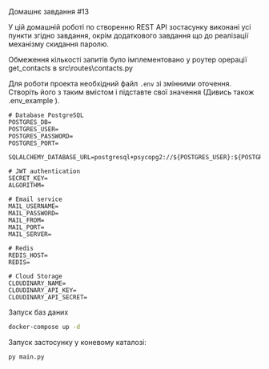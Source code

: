 Домашнє завдання #13

У цій домашній роботі по створенню REST API зостасунку виконані усі пункти згідно завдання, окрім додаткового завдання що до реалізації механізму скидання паролю. 

Обмеження кількості запитів було імплементовано у роутер орерації get_contacts в src\routes\contacts.py


Для роботи проекта необхідний файл `.env` зі змінними оточення.
Створіть його з таким вмістом і підставте свої значення (Дивись також .env_example ).

```dotenv
# Database PostgreSQL
POSTGRES_DB=
POSTGRES_USER=
POSTGRES_PASSWORD=
POSTGRES_PORT=

SQLALCHEMY_DATABASE_URL=postgresql+psycopg2://${POSTGRES_USER}:${POSTGRES_PASSWORD}@localhost:${POSTGRES_PORT}/${POSTGRES_DB}

# JWT authentication
SECRET_KEY=
ALGORITHM=

# Email service
MAIL_USERNAME=
MAIL_PASSWORD=
MAIL_FROM=
MAIL_PORT=
MAIL_SERVER=

# Redis
REDIS_HOST=
REDIS=

# Cloud Storage
CLOUDINARY_NAME=
CLOUDINARY_API_KEY=
CLOUDINARY_API_SECRET=
```

Запуск баз даних

```bash
docker-compose up -d
```

Запуск застосунку у коневому каталозі:

```
py main.py

